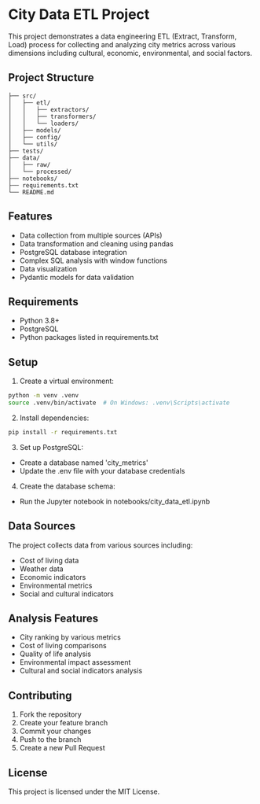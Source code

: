 # City Data ETL Project

This project demonstrates a data engineering ETL (Extract, Transform, Load) process for collecting and analyzing city metrics across various dimensions including cultural, economic, environmental, and social factors.

## Project Structure

```
├── src/
│   ├── etl/
│   │   ├── extractors/
│   │   ├── transformers/
│   │   └── loaders/
│   ├── models/
│   ├── config/
│   └── utils/
├── tests/
├── data/
│   ├── raw/
│   └── processed/
├── notebooks/
├── requirements.txt
└── README.md
```

## Features

- Data collection from multiple sources (APIs)
- Data transformation and cleaning using pandas
- PostgreSQL database integration
- Complex SQL analysis with window functions
- Data visualization
- Pydantic models for data validation

## Requirements

- Python 3.8+
- PostgreSQL
- Python packages listed in requirements.txt

## Setup

1. Create a virtual environment:
```bash
python -m venv .venv
source .venv/bin/activate  # On Windows: .venv\Scripts\activate
```

2. Install dependencies:
```bash
pip install -r requirements.txt
```

3. Set up PostgreSQL:
- Create a database named 'city_metrics'
- Update the .env file with your database credentials

4. Create the database schema:
- Run the Jupyter notebook in notebooks/city_data_etl.ipynb

## Data Sources

The project collects data from various sources including:
- Cost of living data
- Weather data
- Economic indicators
- Environmental metrics
- Social and cultural indicators

## Analysis Features

- City ranking by various metrics
- Cost of living comparisons
- Quality of life analysis
- Environmental impact assessment
- Cultural and social indicators analysis

## Contributing

1. Fork the repository
2. Create your feature branch
3. Commit your changes
4. Push to the branch
5. Create a new Pull Request

## License

This project is licensed under the MIT License.
